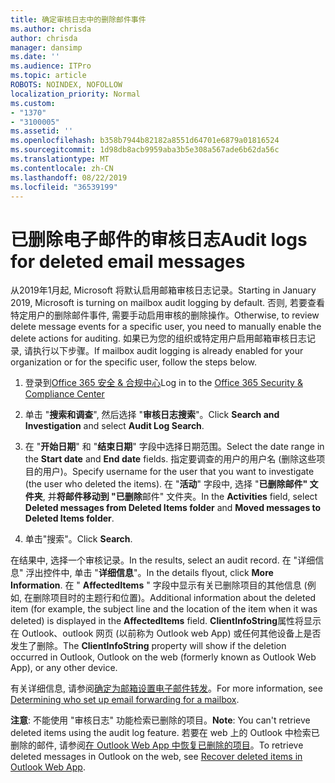```yaml
---
title: 确定审核日志中的删除邮件事件
ms.author: chrisda
author: chrisda
manager: dansimp
ms.date: ''
ms.audience: ITPro
ms.topic: article
ROBOTS: NOINDEX, NOFOLLOW
localization_priority: Normal
ms.custom:
- "1370"
- "3100005"
ms.assetid: ''
ms.openlocfilehash: b358b7944b82182a8551d64701e6879a01816524
ms.sourcegitcommit: 1d98db8acb9959aba3b5e308a567ade6b62da56c
ms.translationtype: MT
ms.contentlocale: zh-CN
ms.lasthandoff: 08/22/2019
ms.locfileid: "36539199"
---
```

# <a name="audit-logs-for-deleted-email-messages"></a><span data-ttu-id="3b1b8-102">已删除电子邮件的审核日志</span><span class="sxs-lookup"><span data-stu-id="3b1b8-102">Audit logs for deleted email messages</span></span>

<span data-ttu-id="3b1b8-103">从2019年1月起, Microsoft 将默认启用邮箱审核日志记录。</span><span class="sxs-lookup"><span data-stu-id="3b1b8-103">Starting in January 2019, Microsoft is turning on mailbox audit logging by default.</span></span> <span data-ttu-id="3b1b8-104">否则, 若要查看特定用户的删除邮件事件, 需要手动启用审核的删除操作。</span><span class="sxs-lookup"><span data-stu-id="3b1b8-104">Otherwise, to review delete message events for a specific user, you need to manually enable the delete actions for auditing.</span></span> <span data-ttu-id="3b1b8-105">如果已为您的组织或特定用户启用邮箱审核日志记录, 请执行以下步骤。</span><span class="sxs-lookup"><span data-stu-id="3b1b8-105">If mailbox audit logging is already enabled for your organization or for the specific user, follow the steps below.</span></span>

1. <span data-ttu-id="3b1b8-106">登录到[Office 365 安全 & 合规中心](https://protection.office.com/)</span><span class="sxs-lookup"><span data-stu-id="3b1b8-106">Log in to the [Office 365 Security & Compliance Center](https://protection.office.com/)</span></span>

2. <span data-ttu-id="3b1b8-107">单击 "**搜索和调查**", 然后选择 "**审核日志搜索**"。</span><span class="sxs-lookup"><span data-stu-id="3b1b8-107">Click **Search and Investigation** and select **Audit Log Search**.</span></span>

3. <span data-ttu-id="3b1b8-108">在 "**开始日期**" 和 "**结束日期**" 字段中选择日期范围。</span><span class="sxs-lookup"><span data-stu-id="3b1b8-108">Select the date range in the **Start date** and **End date** fields.</span></span> <span data-ttu-id="3b1b8-109">指定要调查的用户的用户名 (删除这些项目的用户)。</span><span class="sxs-lookup"><span data-stu-id="3b1b8-109">Specify username for the user that you want to investigate (the user who deleted the items).</span></span> <span data-ttu-id="3b1b8-110">在 "**活动**" 字段中, 选择 "**已删除邮件" 文件夹**, 并**将邮件移动到 "已删除**邮件" 文件夹。</span><span class="sxs-lookup"><span data-stu-id="3b1b8-110">In the **Activities** field, select **Deleted messages from Deleted Items folder** and **Moved messages to Deleted Items folder**.</span></span>

4. <span data-ttu-id="3b1b8-111">单击"搜索"。</span><span class="sxs-lookup"><span data-stu-id="3b1b8-111">Click **Search**.</span></span>

<span data-ttu-id="3b1b8-112">在结果中, 选择一个审核记录。</span><span class="sxs-lookup"><span data-stu-id="3b1b8-112">In the results, select an audit record.</span></span> <span data-ttu-id="3b1b8-113">在 "详细信息" 浮出控件中, 单击 "**详细信息**"。</span><span class="sxs-lookup"><span data-stu-id="3b1b8-113">In the details flyout, click **More Information**.</span></span> <span data-ttu-id="3b1b8-114">在 " **AffectedItems** " 字段中显示有关已删除项目的其他信息 (例如, 在删除项目时的主题行和位置)。</span><span class="sxs-lookup"><span data-stu-id="3b1b8-114">Additional information about the deleted item (for example, the subject line and the location of the item when it was deleted) is displayed in the **AffectedItems** field.</span></span> <span data-ttu-id="3b1b8-115">**ClientInfoString**属性将显示在 Outlook、outlook 网页 (以前称为 Outlook web App) 或任何其他设备上是否发生了删除。</span><span class="sxs-lookup"><span data-stu-id="3b1b8-115">The **ClientInfoString** property will show if the deletion occurred in Outlook, Outlook on the web (formerly known as Outlook Web App), or any other device.</span></span>

<span data-ttu-id="3b1b8-116">有关详细信息, 请参阅[确定为邮箱设置电子邮件转发](https://docs.microsoft.com/office365/securitycompliance/auditing-troubleshooting-scenarios#determining-if-a-user-deleted-email-items)。</span><span class="sxs-lookup"><span data-stu-id="3b1b8-116">For more information, see [Determining who set up email forwarding for a mailbox](https://docs.microsoft.com/office365/securitycompliance/auditing-troubleshooting-scenarios#determining-if-a-user-deleted-email-items).</span></span>

<span data-ttu-id="3b1b8-117">**注意**: 不能使用 "审核日志" 功能检索已删除的项目。</span><span class="sxs-lookup"><span data-stu-id="3b1b8-117">**Note**: You can't retrieve deleted items using the audit log feature.</span></span> <span data-ttu-id="3b1b8-118">若要在 web 上的 Outlook 中检索已删除的邮件, 请参阅[在 Outlook Web App 中恢复已删除的项目](https://support.office.com/article/C3D8FC15-EEEF-4F1C-81DF-E27964B7EDD4)。</span><span class="sxs-lookup"><span data-stu-id="3b1b8-118">To retrieve deleted messages in Outlook on the web, see [Recover deleted items in Outlook Web App](https://support.office.com/article/C3D8FC15-EEEF-4F1C-81DF-E27964B7EDD4).</span></span>
